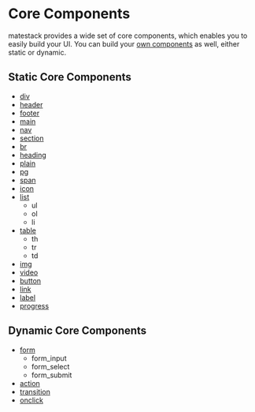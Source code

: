 # Core Components

matestack provides a wide set of core components, which enables you to easily build your UI.
You can build your [own components](../extend/custom_components.md) as well, either static or dynamic.

## Static Core Components

- [div](./div.md)
- [header](./header.md)
- [footer](./footer.md)
- [main](./main.md)
- [nav](./nav,md)
- [section](./section.md)
- [br](./br.md)
- [heading](./heading.md)
- [plain](./plain.md)
- [pg](./pg.md)
- [span](./span.md)
- [icon](./icon.md)
- [list](./list.md)
  - ul
  - ol
  - li
- [table](./table.md)
  - th
  - tr
  - td
- [img](./img.md)
- [video](./video.md)
- [button](./button.md)
- [link](./link.md)
- [label](./label.md)
- [progress](./progress.md)

## Dynamic Core Components

- [form](./form.md)
  - form_input
  - form_select
  - form_submit
- [action](./action.md)
- [transition](./transition.md)
- [onclick](./onclick.md)
